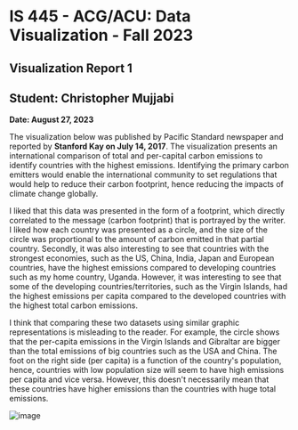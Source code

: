 IS 445 - ACG/ACU: Data Visualization - Fall 2023
===============================================
Visualization Report 1
-----------------------
Student: Christopher Mujjabi
----------------------------
**Date: August 27, 2023**

The visualization below was published by Pacific Standard newspaper and reported by **Stanford Kay on July 14, 2017**. The visualization presents an international comparison of total and per-capital carbon emissions to identify countries with the highest emissions. Identifying the primary carbon emitters would enable the international community to set regulations that would help to reduce their carbon footprint, hence reducing the impacts of climate change globally.

I liked that this data was presented in the form of a footprint, which directly correlated to the message (carbon footprint) that is portrayed by the writer. I liked how each country was presented as a circle, and the size of the circle was proportional to the amount of carbon emitted in that partial country. Secondly, it was also interesting to see that countries with the strongest economies, such as the US, China, India, Japan and European countries, have the highest emissions compared to developing countries such as my home country, Uganda. However, it was interesting to see that some of the developing countries/territories, such as the Virgin Islands, had the highest emissions per capita compared to the developed countries with the highest total carbon emissions. 

I think that comparing these two datasets using similar graphic representations is misleading to the reader. For example, the circle shows that the per-capita emissions in the Virgin Islands and  Gibraltar are bigger than the total emissions of big countries such as the USA and China. The foot on the right side (per capita) is a function of the country's population, hence, countries with low population size will seem to have high emissions per capita and vice versa. However, this doesn't necessarily mean that these countries have higher emissions than the countries with huge total emissions. 


![image](https://github.com/Mujjabi/DevOps/assets/60195025/01fbc5b6-3789-4d20-9c61-7239362c43ca)

